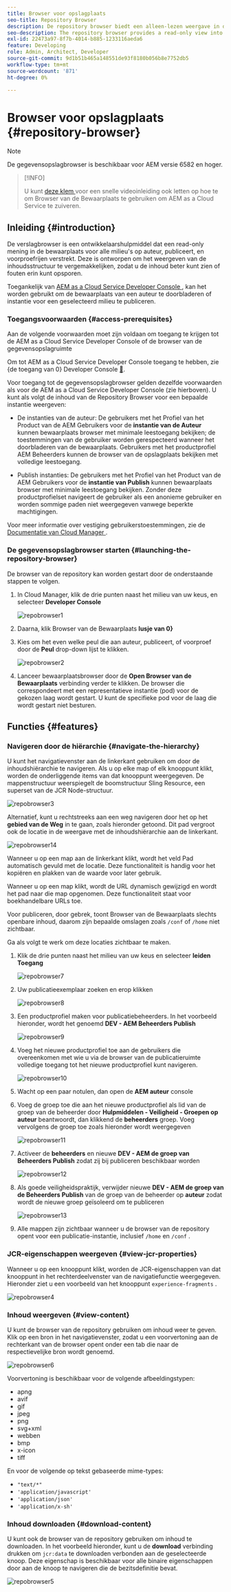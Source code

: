 ```yaml
---
title: Browser voor opslagplaats
seo-title: Repository Browser
description: De repository browser biedt een alleen-lezen weergave in de repository voor alle omgevingen op auteur-, publicatie- en voorvertoningslagen.
seo-description: The repository browser provides a read-only view into the repository for all environments on author, publish, and preview tiers.
exl-id: 22473a97-8f7b-4014-b885-1233116aeda6
feature: Developing
role: Admin, Architect, Developer
source-git-commit: 9d1b51b465a148551de93f8180b056b8e7752db5
workflow-type: tm+mt
source-wordcount: '871'
ht-degree: 0%

---
```


# Browser voor opslagplaats {#repository-browser}

>[!NOTE]
>
>De gegevensopslagbrowser is beschikbaar voor AEM versie 6582 en hoger.

>[!INFO]
>
>U kunt [ deze klem ](https://experienceleague.adobe.com/docs/experience-manager-learn/cloud-service/debugging/debugging-aem-as-a-cloud-service/repository-browser.html?lang=nl-NL) voor een snelle videoinleiding ook letten op hoe te om Browser van de Bewaarplaats te gebruiken om AEM as a Cloud Service te zuiveren.

## Inleiding {#introduction}

De verslagbrowser is een ontwikkelaarshulpmiddel dat een read-only mening in de bewaarplaats voor alle milieu&#39;s op auteur, publiceert, en voorproefrijen verstrekt. Deze is ontworpen om het weergeven van de inhoudsstructuur te vergemakkelijken, zodat u de inhoud beter kunt zien of fouten erin kunt opsporen.

Toegankelijk van [ AEM as a Cloud Service Developer Console ](/help/implementing/developing/introduction/development-guidelines.md#crxde-lite-and-developer-console), kan het worden gebruikt om de bewaarplaats van een auteur te doorbladeren of instantie voor een geselecteerd milieu te publiceren.

### Toegangsvoorwaarden {#access-prerequisites}

Aan de volgende voorwaarden moet zijn voldaan om toegang te krijgen tot de AEM as a Cloud Service Developer Console of de browser van de gegevensopslagruimte

Om tot AEM as a Cloud Service Developer Console toegang te hebben, zie {de toegang van 0} Developer Console [&#128279;](https://experienceleague.adobe.com/nl/docs/experience-manager-learn/cloud-service/debugging/debugging-aem-as-a-cloud-service/developer-console#developer-console-access).

Voor toegang tot de gegevensopslagbrowser gelden dezelfde voorwaarden als voor de AEM as a Cloud Service Developer Console (zie hierboven). U kunt als volgt de inhoud van de Repository Browser voor een bepaalde instantie weergeven:

* De instanties van de auteur: De gebruikers met het Profiel van het Product van de AEM Gebruikers voor de **instantie van de Auteur** kunnen bewaarplaats browser met minimale leestoegang bekijken; de toestemmingen van de gebruiker worden gerespecteerd wanneer het doorbladeren van de bewaarplaats. Gebruikers met het productprofiel AEM Beheerders kunnen de browser van de opslagplaats bekijken met volledige leestoegang.

* Publish instanties: De gebruikers met het Profiel van het Product van de AEM Gebruikers voor de **instantie van Publish** kunnen bewaarplaats browser met minimale leestoegang bekijken. Zonder deze productprofielset navigeert de gebruiker als een anonieme gebruiker en worden sommige paden niet weergegeven vanwege beperkte machtigingen.

Voor meer informatie over vestiging gebruikerstoestemmingen, zie de [ Documentatie van Cloud Manager ](https://experienceleague.adobe.com/docs/experience-manager-cloud-manager/content/requirements/users-and-roles.html?lang=nl-NL).

### De gegevensopslagbrowser starten {#launching-the-repository-browser}

De browser van de repository kan worden gestart door de onderstaande stappen te volgen.

1. In Cloud Manager, klik de drie punten naast het milieu van uw keus, en selecteer **Developer Console**

   ![ repobrowser1 ](/help/implementing/developing/tools/assets/repobrowser1.png)

1. Daarna, klik Browser van de Bewaarplaats **lusje van 0&rbrace;**
1. Kies om het even welke peul die aan auteur, publiceert, of voorproef door de **Peul** drop-down lijst te klikken.

   ![ repobrowser2 ](/help/implementing/developing/tools/assets/repobrowser2.png)

1. Lanceer bewaarplaatsbrowser door de **Open Browser van de Bewaarplaats** verbinding verder te klikken. De browser die correspondeert met een representatieve instantie (pod) voor de gekozen laag wordt gestart. U kunt de specifieke pod voor de laag die wordt gestart niet besturen.

## Functies {#features}

### Navigeren door de hiërarchie {#navigate-the-hierarchy}

U kunt het navigatievenster aan de linkerkant gebruiken om door de inhoudshiërarchie te navigeren. Als u op elke map of elk knooppunt klikt, worden de onderliggende items van dat knooppunt weergegeven. De mappenstructuur weerspiegelt de boomstructuur Sling Resource, een superset van de JCR Node-structuur.

![ repobrowser3 ](/help/implementing/developing/tools/assets/repobrowser3.png)

Alternatief, kunt u rechtstreeks aan een weg navigeren door het op het **gebied van de Weg** in te gaan, zoals hieronder getoond. Dit pad vergroot ook de locatie in de weergave met de inhoudshiërarchie aan de linkerkant.

![ repobrowser14 ](/help/implementing/developing/tools/assets/repobrowser14.png)

Wanneer u op een map aan de linkerkant klikt, wordt het veld Pad automatisch gevuld met de locatie. Deze functionaliteit is handig voor het kopiëren en plakken van de waarde voor later gebruik.

Wanneer u op een map klikt, wordt de URL dynamisch gewijzigd en wordt het pad naar die map opgenomen. Deze functionaliteit staat voor boekhandelbare URLs toe.

Voor publiceren, door gebrek, toont Browser van de Bewaarplaats slechts openbare inhoud, daarom zijn bepaalde omslagen zoals `/conf` of `/home` niet zichtbaar.

Ga als volgt te werk om deze locaties zichtbaar te maken.

1. Klik de drie punten naast het milieu van uw keus en selecteer **leiden Toegang**

   ![ repobrowser7 ](/help/implementing/developing/tools/assets/repobrowser7.png)

1. Uw publicatieexemplaar zoeken en erop klikken

   ![ repobrowser8 ](/help/implementing/developing/tools/assets/repobrowser8.png)

1. Een productprofiel maken voor publicatiebeheerders. In het voorbeeld hieronder, wordt het genoemd **DEV - AEM Beheerders Publish**

   ![ repobrowser9 ](/help/implementing/developing/tools/assets/repobrowser9.png)

1. Voeg het nieuwe productprofiel toe aan de gebruikers die overeenkomen met wie u via de browser van de publicatieruimte volledige toegang tot het nieuwe productprofiel kunt navigeren.

   ![ repobrowser10 ](/help/implementing/developing/tools/assets/repobrowser10.png)

1. Wacht op een paar notulen, dan open de **AEM auteur** console
1. Voeg de groep toe die aan het nieuwe productprofiel als lid van de groep van de beheerder door **Hulpmiddelen - Veiligheid - Groepen op auteur** beantwoordt, dan klikkend de **beheerders** groep. Voeg vervolgens de groep toe zoals hieronder wordt weergegeven

   ![ repobrowser11 ](/help/implementing/developing/tools/assets/repobrowser11.png)

1. Activeer de **beheerders** en nieuwe **DEV - AEM de groep van Beheerders Publish** zodat zij bij publiceren beschikbaar worden

   ![ repobrowser12 ](/help/implementing/developing/tools/assets/repobrowser12.png)

1. Als goede veiligheidspraktijk, verwijder nieuwe **DEV - AEM de groep van de Beheerders Publish** van de groep van de beheerder op **auteur** zodat wordt de nieuwe groep geïsoleerd om te publiceren

   ![ repobrowser13 ](/help/implementing/developing/tools/assets/repobrowser13.png)

1. Alle mappen zijn zichtbaar wanneer u de browser van de repository opent voor een publicatie-instantie, inclusief `/home` en `/conf` .

### JCR-eigenschappen weergeven {#view-jcr-properties}

Wanneer u op een knooppunt klikt, worden de JCR-eigenschappen van dat knooppunt in het rechterdeelvenster van de navigatiefunctie weergegeven. Hieronder ziet u een voorbeeld van het knooppunt `experience-fragments` .

![ repobrowser4 ](/help/implementing/developing/tools/assets/repobrowser41.png)

### Inhoud weergeven {#view-content}

U kunt de browser van de repository gebruiken om inhoud weer te geven. Klik op een bron in het navigatievenster, zodat u een voorvertoning aan de rechterkant van de browser opent onder een tab die naar de respectievelijke bron wordt genoemd.

![ repobrowser6 ](/help/implementing/developing/tools/assets/repobrowser61.png)

Voorvertoning is beschikbaar voor de volgende afbeeldingstypen:

* apng
* avif
* gif
* jpeg
* png
* svg+xml
* webben
* bmp
* x-icon
* tiff

En voor de volgende op tekst gebaseerde mime-types:

* `"text/*"`
* `'application/javascript'`
* `'application/json'`
* `'application/x-sh'`

### Inhoud downloaden {#download-content}

U kunt ook de browser van de repository gebruiken om inhoud te downloaden. In het voorbeeld hieronder, kunt u de **download** verbinding drukken om `jcr:data` te downloaden verbonden aan de geselecteerde knoop. Deze eigenschap is beschikbaar voor alle binaire eigenschappen door aan de knoop te navigeren die de bezitsdefinitie bevat.

![ repobrowser5 ](/help/implementing/developing/tools/assets/repobrowser52.png)
